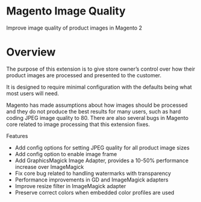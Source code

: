 # Magento Image Quality
Improve image quality of product images in Magento 2

# Overview
The purpose of this extension is to give store owner’s control over how their product images are processed and presented to the customer.

It is designed to require minimal configuration with the defaults being what most users will need.

Magento has made assumptions about how images should be processed and they do not produce the best results for many users, such as hard coding JPEG image quality to 80. There are also several bugs in Magento core related to image processing that this extension fixes.

Features
* Add config options for setting JPEG quality for all product image sizes
* Add config option to enable image frame
* Add GraphicsMagick Image Adapter, provides a 10-50% performance increase over ImageMagick
* Fix core bug related to handling watermarks with transparency
* Performance improvements in GD and ImageMagick adapters
* Improve resize filter in ImageMagick adapter
* Preserve correct colors when embedded color profiles are used
